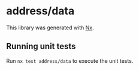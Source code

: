 # address/data

This library was generated with [Nx](https://nx.dev).

## Running unit tests

Run `nx test address/data` to execute the unit tests.
